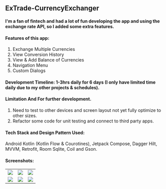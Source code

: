 ## ExTrade-CurrencyExchanger

#### I'm a fan of fintech and had a lot of fun developing the app and using the exchange rate API, so I added some extra features.

#### Features of this app:
1. Exchange Multiple Currencies
2. View Conversion History
3. View & Add Balance of Currencies
4. Navigation Menu
5. Custom Dialogs

#### Development Timeline: 1-3hrs daily for 6 days (I only have limited time daily due to my other projects & schedules).

#### Limitation And For further development.
1. Need to test to other devices and screen layout not yet fully optimize to other sizes.
2. Refactor some code for unit testing and connect to third party apps.

#### Tech Stack and Design Pattern Used:
 
 Android Kotlin (Kotlin Flow & Courotines), Jetpack Compose, Dagger Hilt, MVVM, Retrofit, Room Sqlite, Coil and Gson.  

#### Screenshots:
 
<table>
 <tr>
    <td><img src="https://user-images.githubusercontent.com/105339727/181698040-5152f23e-7d86-4cf2-b1e7-5a5419a07ea9.jpg"></td>
    <td><img src="https://user-images.githubusercontent.com/105339727/181698504-741559ac-45d1-4b8b-a73d-30d046e5ce80.jpg"></td>
     <td><img src="https://user-images.githubusercontent.com/105339727/181698654-f87db622-a1bf-4f1f-af0b-de5abc16b150.jpg"></td>
  
  </tr>
 <tr> </tr>
  <tr>
    <td><img src="https://user-images.githubusercontent.com/105339727/181698779-8fc31406-942d-4e77-9887-e7585978ac38.jpg"></td>
     <td><img src="https://user-images.githubusercontent.com/105339727/181698849-429db68b-b766-42d3-8a1f-72d3de13e135.jpg"></td>
    <td><img src="https://user-images.githubusercontent.com/105339727/181698927-1c33873a-4dd2-4aa9-8b7a-78856567ef95.jpg"></td>
  </tr>
  
 </table>

